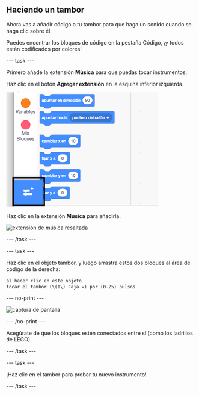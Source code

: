 ## Haciendo un tambor

Ahora vas a añadir código a tu tambor para que haga un sonido cuando se haga clic sobre él.

Puedes encontrar los bloques de código en la pestaña Código, ¡y todos están codificados por colores!

--- task ---

Primero añade la extensión **Música** para que puedas tocar instrumentos.

Haz clic en el botón **Agregar extensión** en la esquina inferior izquierda.

![añadir botón de extensión resaltado](images/add-extension-annotated.png)

Haz clic en la extensión **Música** para añadirla.

![extensión de música resaltada](images/click-music-annotated.png)

--- /task ---

--- task ---

Haz clic en el objeto tambor, y luego arrastra estos dos bloques al área de código de la derecha:

```blocks3
al hacer clic en este objeto
tocar el tambor (\(1\) Caja v) por (0.25) pulsos
```

--- no-print ---

![captura de pantalla](images/connect-block.gif)

--- /no-print ---

Asegúrate de que los bloques estén conectados entre sí (como los ladrillos de LEGO).

--- /task ---

--- task ---

¡Haz clic en el tambor para probar tu nuevo instrumento!

--- /task ---